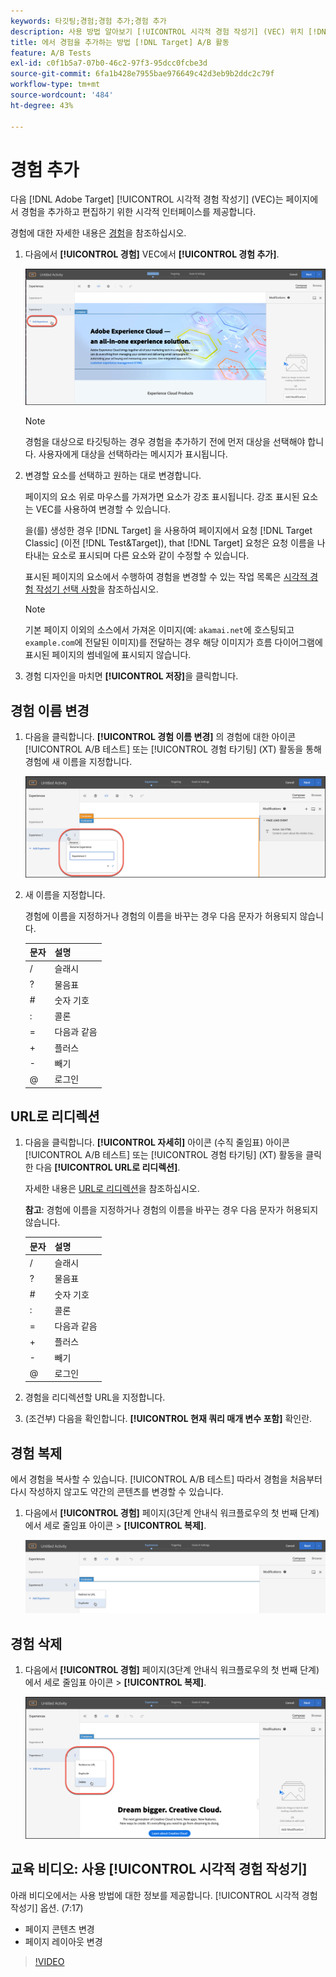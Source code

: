 ```yaml
---
keywords: 타깃팅;경험;경험 추가;경험 추가
description: 사용 방법 알아보기 [!UICONTROL 시각적 경험 작성기] (VEC) 위치 [!DNL Adobe Target].
title: 에서 경험을 추가하는 방법 [!DNL Target] A/B 활동
feature: A/B Tests
exl-id: c0f1b5a7-07b0-46c2-97f3-95dcc0fcbe3d
source-git-commit: 6fa1b428e7955bae976649c42d3eb9b2ddc2c79f
workflow-type: tm+mt
source-wordcount: '484'
ht-degree: 43%

---
```


# 경험 추가

다음 [!DNL Adobe Target] [!UICONTROL 시각적 경험 작성기] (VEC)는 페이지에서 경험을 추가하고 편집하기 위한 시각적 인터페이스를 제공합니다.

경험에 대한 자세한 내용은 [경험](/help/main/c-experiences/experiences.md#concept_A2E10F6AFB3D4AEAB6951EE14688848D)을 참조하십시오.

1. 다음에서 **[!UICONTROL 경험]** VEC에서 **[!UICONTROL 경험 추가]**.

   ![경험 추가 선택 사항](/help/main/c-activities/t-test-ab/t-test-create-ab/assets/add-experience.png)

   >[!NOTE]
   >
   >경험을 대상으로 타깃팅하는 경우 경험을 추가하기 전에 먼저 대상을 선택해야 합니다. 사용자에게 대상을 선택하라는 메시지가 표시됩니다.

1. 변경할 요소를 선택하고 원하는 대로 변경합니다.

   페이지의 요소 위로 마우스를 가져가면 요소가 강조 표시됩니다. 강조 표시된 요소는 VEC를 사용하여 변경할 수 있습니다.

   을(를) 생성한 경우 [!DNL Target] 을 사용하여 페이지에서 요청 [!DNL Target Classic] (이전 [!DNL Test&Target]), that [!DNL Target] 요청은 요청 이름을 나타내는 요소로 표시되며 다른 요소와 같이 수정할 수 있습니다.

   표시된 페이지의 요소에서 수행하여 경험을 변경할 수 있는 작업 목록은 [시각적 경험 작성기 선택 사항](/help/main/c-experiences/c-visual-experience-composer/viztarget-options.md)을 참조하십시오.

   >[!NOTE]
   >
   >기본 페이지 이외의 소스에서 가져온 이미지(예: `akamai.net`에 호스팅되고 `example.com`에 전달된 이미지)를 전달하는 경우 해당 이미지가 흐름 다이어그램에 표시된 페이지의 썸네일에 표시되지 않습니다.

1. 경험 디자인을 마치면 **[!UICONTROL 저장]**&#x200B;을 클릭합니다.

## 경험 이름 변경

1. 다음을 클릭합니다. **[!UICONTROL 경험 이름 변경]** 의 경험에 대한 아이콘 [!UICONTROL A/B 테스트] 또는 [!UICONTROL 경험 타기팅] (XT) 활동을 통해 경험에 새 이름을 지정합니다.

   ![경험 이름 변경](/help/main/c-activities/t-test-ab/t-test-create-ab/assets/rename-experience.png)

2. 새 이름을 지정합니다.

   경험에 이름을 지정하거나 경험의 이름을 바꾸는 경우 다음 문자가 허용되지 않습니다.

   | 문자 | 설명 |
   |--- |--- |
   | / | 슬래시 |
   | ? | 물음표 |
   | # | 숫자 기호 |
   | : | 콜론 |
   | = | 다음과 같음 |
   | + | 플러스 |
   | - | 빼기 |
   | @ | 로그인 |

## URL로 리디렉션

1. 다음을 클릭합니다. **[!UICONTROL 자세히]** 아이콘 (수직 줄임표) 아이콘 [!UICONTROL A/B 테스트] 또는 [!UICONTROL 경험 타기팅] (XT) 활동을 클릭한 다음 **[!UICONTROL URL로 리디렉션]**.

   자세한 내용은 [URL로 리디렉션](/help/main/c-experiences/c-visual-experience-composer/redirect-offer.md)을 참조하십시오.

   **참고**: 경험에 이름을 지정하거나 경험의 이름을 바꾸는 경우 다음 문자가 허용되지 않습니다.

   | 문자 | 설명 |
   |--- |--- |
   | / | 슬래시 |
   | ? | 물음표 |
   | # | 숫자 기호 |
   | : | 콜론 |
   | = | 다음과 같음 |
   | + | 플러스 |
   | - | 빼기 |
   | @ | 로그인 |

1. 경험을 리디렉션할 URL을 지정합니다.

1. (조건부) 다음을 확인합니다. **[!UICONTROL 현재 쿼리 매개 변수 포함]** 확인란.

## 경험 복제

에서 경험을 복사할 수 있습니다. [!UICONTROL A/B 테스트] 따라서 경험을 처음부터 다시 작성하지 않고도 약간의 콘텐츠를 변경할 수 있습니다.

1. 다음에서 **[!UICONTROL 경험]** 페이지(3단계 안내식 워크플로우의 첫 번째 단계)에서 세로 줄임표 아이콘 > **[!UICONTROL 복제]**.

   ![중복된 선택 사항](/help/main/c-activities/t-test-ab/t-test-create-ab/assets/duplicate-experience.png)

## 경험 삭제

1. 다음에서 **[!UICONTROL 경험]** 페이지(3단계 안내식 워크플로우의 첫 번째 단계)에서 세로 줄임표 아이콘 > **[!UICONTROL 복제]**.

   ![경험 삭제 선택 사항](/help/main/c-activities/t-test-ab/t-test-create-ab/assets/delete-experience.png)

## 교육 비디오: 사용 [!UICONTROL 시각적 경험 작성기]

아래 비디오에서는 사용 방법에 대한 정보를 제공합니다. [!UICONTROL 시각적 경험 작성기] 옵션. (7:17)

* 페이지 콘텐츠 변경
* 페이지 레이아웃 변경

>[!VIDEO](https://video.tv.adobe.com/v/17399)
